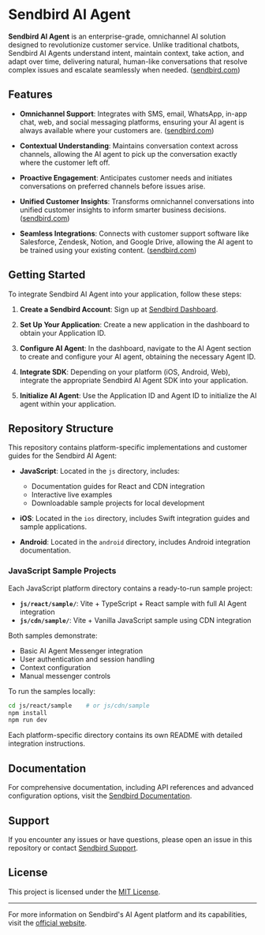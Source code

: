 # Sendbird AI Agent

**Sendbird AI Agent** is an enterprise-grade, omnichannel AI solution designed to revolutionize customer service.
Unlike traditional chatbots, Sendbird AI Agents understand intent, maintain context, take action, and adapt over time, delivering natural, human-like conversations that resolve complex issues and escalate seamlessly when needed. ([sendbird.com](https://sendbird.com/ai-agent?utm_source=chatgpt.com))

## Features

- **Omnichannel Support**: Integrates with SMS, email, WhatsApp, in-app chat, web, and social messaging platforms, ensuring your AI agent is always available where your customers are. ([sendbird.com](https://sendbird.com/ai-agent?utm_source=chatgpt.com))

- **Contextual Understanding**: Maintains conversation context across channels, allowing the AI agent to pick up the conversation exactly where the customer left off.

- **Proactive Engagement**: Anticipates customer needs and initiates conversations on preferred channels before issues arise.

- **Unified Customer Insights**: Transforms omnichannel conversations into unified customer insights to inform smarter business decisions. ([sendbird.com](https://sendbird.com/?utm_source=chatgpt.com))

- **Seamless Integrations**: Connects with customer support software like Salesforce, Zendesk, Notion, and Google Drive, allowing the AI agent to be trained using your existing content. ([sendbird.com](https://sendbird.com/ai-agent/builder?utm_source=chatgpt.com))

## Getting Started

To integrate Sendbird AI Agent into your application, follow these steps:

1. **Create a Sendbird Account**: Sign up at [Sendbird Dashboard](https://dashboard.sendbird.com/).

2. **Set Up Your Application**: Create a new application in the dashboard to obtain your Application ID.

3. **Configure AI Agent**: In the dashboard, navigate to the AI Agent section to create and configure your AI agent, obtaining the necessary Agent ID.

4. **Integrate SDK**: Depending on your platform (iOS, Android, Web), integrate the appropriate Sendbird AI Agent SDK into your application.

5. **Initialize AI Agent**: Use the Application ID and Agent ID to initialize the AI agent within your application.

## Repository Structure

This repository contains platform-specific implementations and customer guides for the Sendbird AI Agent:

- **JavaScript**: Located in the `js` directory, includes:
  - Documentation guides for React and CDN integration  
  - Interactive live examples
  - Downloadable sample projects for local development

- **iOS**: Located in the `ios` directory, includes Swift integration guides and sample applications.

- **Android**: Located in the `android` directory, includes Android integration documentation.

### JavaScript Sample Projects

Each JavaScript platform directory contains a ready-to-run sample project:

- **`js/react/sample/`**: Vite + TypeScript + React sample with full AI Agent integration
- **`js/cdn/sample/`**: Vite + Vanilla JavaScript sample using CDN integration

Both samples demonstrate:
- Basic AI Agent Messenger integration
- User authentication and session handling
- Context configuration
- Manual messenger controls

To run the samples locally:
```bash
cd js/react/sample    # or js/cdn/sample
npm install
npm run dev
```

Each platform-specific directory contains its own README with detailed integration instructions.

## Documentation

For comprehensive documentation, including API references and advanced configuration options, visit the [Sendbird Documentation](https://sendbird.com/docs).

## Support

If you encounter any issues or have questions, please open an issue in this repository or contact [Sendbird Support](https://sendbird.com/contact).

## License

This project is licensed under the [MIT License](LICENSE).

---

For more information on Sendbird's AI Agent platform and its capabilities, visit the [official website](https://sendbird.com/ai-agent).
